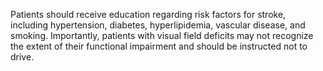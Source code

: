 Patients should receive education regarding risk factors for stroke, including hypertension, diabetes, hyperlipidemia, vascular disease, and smoking. Importantly, patients with visual field deficits may not recognize the extent of their functional impairment and should be instructed not to drive.